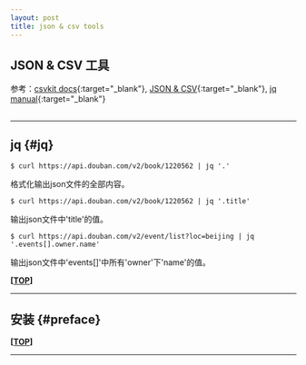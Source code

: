 ```yaml
---
layout: post
title: json & csv tools
---
```

## JSON & CSV 工具

参考：[csvkit docs][ref1]{:target="_blank"},  [JSON & CSV][ref2]{:target="_blank"},  [jq manual][ref3]{:target="_blank"}

[ref1]:https://csvkit.readthedocs.org
[ref2]:http://blog.lyuehh.com/json/2014/01/01/json-process-in-command-line.html
[ref3]:https://stedolan.github.io/jq/manual/

<h2 id="top"></h2>

***

## jq {#jq}

    $ curl https://api.douban.com/v2/book/1220562 | jq '.'

格式化输出json文件的全部内容。

    $ curl https://api.douban.com/v2/book/1220562 | jq '.title'

输出json文件中'title'的值。

    $ curl https://api.douban.com/v2/event/list?loc=beijing | jq '.events[].owner.name'

输出json文件中'events[]'中所有'owner'下'name'的值。

**[[TOP](#top)]**

***

## 安装 {#preface}




**[[TOP](#top)]**

***